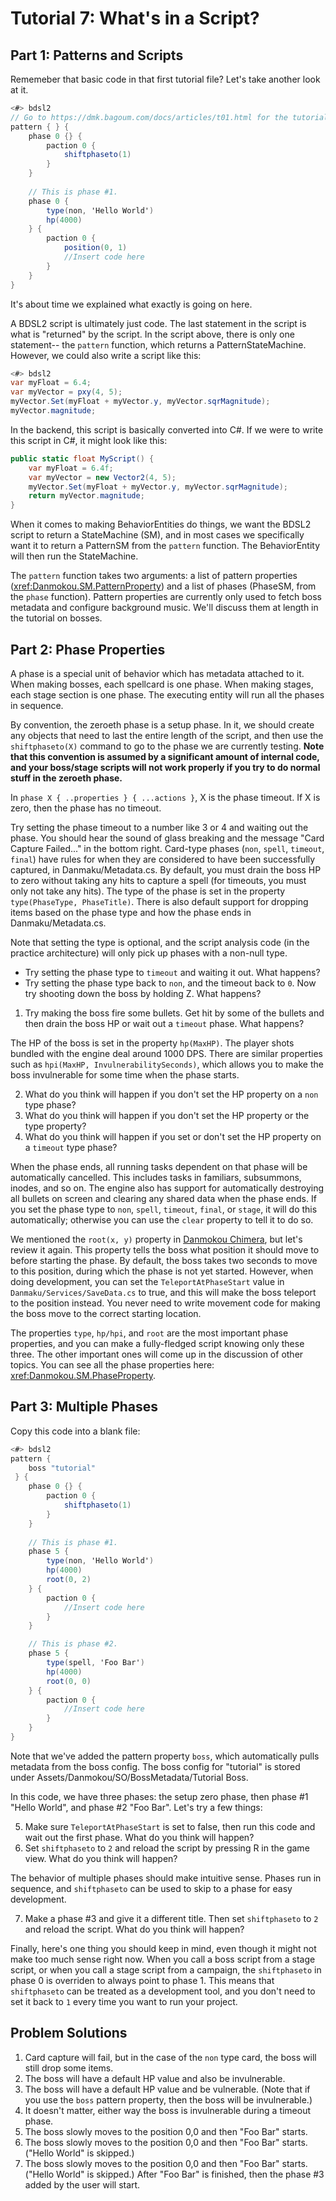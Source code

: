 # Tutorial 7: What's in a Script?

## Part 1: Patterns and Scripts

Rememeber that basic code in that first tutorial file? Let's take another look at it.

```C#
<#> bdsl2
// Go to https://dmk.bagoum.com/docs/articles/t01.html for the tutorial. 
pattern { } {
	phase 0 {} {
		paction 0 {
			shiftphaseto(1)
		}
	}
			
	// This is phase #1. 
	phase 0 {
		type(non, 'Hello World')
		hp(4000)
	} {
		paction 0 {
			position(0, 1)
            //Insert code here
		}
	}
}
```

It's about time we explained what exactly is going on here.

A BDSL2 script is ultimately just code. The last statement in the script is what is "returned" by the script. In the script above, there is only one statement-- the `pattern` function, which returns a PatternStateMachine. However, we could also write a script like this:

```C#
<#> bdsl2
var myFloat = 6.4;
var myVector = pxy(4, 5);
myVector.Set(myFloat + myVector.y, myVector.sqrMagnitude);
myVector.magnitude;
```

In the backend, this script is basically converted into C#. If we were to write this script in C#, it might look like this:

```C#
public static float MyScript() {
	var myFloat = 6.4f;
	var myVector = new Vector2(4, 5);
	myVector.Set(myFloat + myVector.y, myVector.sqrMagnitude);
	return myVector.magnitude;
}
```

When it comes to making BehaviorEntities do things, we want the BDSL2 script to return a StateMachine (SM), and in most cases we specifically want it to return a PatternSM from the `pattern` function. The BehaviorEntity will then run the StateMachine.

The `pattern` function takes two arguments: a list of pattern properties (<xref:Danmokou.SM.PatternProperty>) and a list of phases (PhaseSM, from the `phase` function). Pattern properties are currently only used to fetch boss metadata and configure background music. We'll discuss them at length in the tutorial on bosses. 

## Part 2: Phase Properties

A phase is a special unit of behavior which has metadata attached to it. When making bosses, each spellcard is one phase. When making stages, each stage section is one phase. The executing entity will run all the phases in sequence.

By convention, the zeroeth phase is a setup phase. In it, we should create any objects that need to last the entire length of the script, and then use the `shiftphaseto(X)` command to go to the phase we are currently testing. **Note that this convention is assumed by a significant amount of internal code, and your boss/stage scripts will not work properly if you try to do normal stuff in the zeroeth phase.**

In `phase X { ..properties } { ...actions }`, X is the phase timeout. If X is zero, then the phase has no timeout. 

Try setting the phase timeout to a number like 3 or 4 and waiting out the phase. You should hear the sound of glass breaking and the message "Card Capture Failed..." in the bottom right. Card-type phases (`non`, `spell`, `timeout`, `final`) have rules for when they are considered to have been successfully captured, in Danmaku/Metadata.cs. By default, you must drain the boss HP to zero without taking any hits to capture a spell (for timeouts, you must only not take any hits). The type of the phase is set in the property `type(PhaseType, PhaseTitle)`. There is also default support for dropping items based on the phase type and how the phase ends in Danmaku/Metadata.cs.

Note that setting the type is optional, and the script analysis code (in the practice architecture) will only pick up phases with a non-null type.

- Try setting the phase type to `timeout` and waiting it out. What happens?
- Try setting the phase type back to `non`, and the timeout back to `0`. Now try shooting down the boss by holding Z. What happens?

1. Try making the boss fire some bullets. Get hit by some of the bullets and then drain the boss HP or wait out a `timeout` phase. What happens?

The HP of the boss is set in the property `hp(MaxHP)`. The player shots bundled with the engine deal around 1000 DPS. There are similar properties such as `hpi(MaxHP, InvulnerabilitySeconds)`, which allows you to make the boss invulnerable for some time when the phase starts. 

2. What do you think will happen if you don't set the HP property on a `non` type phase?
3. What do you think will happen if you don't set the HP property or the type property?
4. What do you think will happen if you set or don't set the HP property on a `timeout` type phase?

When the phase ends, all running tasks dependent on that phase will be automatically cancelled. This includes tasks in familiars, subsummons, inodes, and so on. The engine also has support for automatically destroying all bullets on screen and clearing any shared data when the phase ends. If you set the phase type to `non`, `spell`, `timeout`, `final`, or `stage`, it will do this automatically; otherwise you can use the `clear` property to tell it to do so. 

We mentioned the `root(x, y)` property in [Danmokou Chimera](t03.md), but let's review it again. This property tells the boss what position it should move to before starting the phase. By default, the boss takes two seconds to move to this position, during which the phase is not yet started. However, when doing development, you can set the `TeleportAtPhaseStart` value in `Danmaku/Services/SaveData.cs` to true, and this will make the boss teleport to the position instead. You never need to write movement code for making the boss move to the correct starting location.

The properties `type`, `hp/hpi`, and `root` are the most important phase properties, and you can make a fully-fledged script knowing only these three. The other important ones will come up in the discussion of other topics. You can see all the phase properties here: <xref:Danmokou.SM.PhaseProperty>. 

## Part 3: Multiple Phases

Copy this code into a blank file:

```C#
<#> bdsl2
pattern {
	boss "tutorial"
 } {
	phase 0 {} {
		paction 0 {
			shiftphaseto(1)
		}
	}
			
	// This is phase #1. 
	phase 5 {
		type(non, 'Hello World')
		hp(4000)
        root(0, 2)
	} {
		paction 0 {
            //Insert code here
		}
	}

	// This is phase #2. 
	phase 5 {
		type(spell, 'Foo Bar')
		hp(4000)
        root(0, 0)
	} {
		paction 0 {
            //Insert code here
		}
	}
}
```

Note that we've added the pattern property `boss`, which automatically pulls metadata from the boss config. The boss config for "tutorial" is stored under Assets/Danmokou/SO/BossMetadata/Tutorial Boss.

In this code, we have three phases: the setup zero phase, then phase #1 "Hello World", and phase #2 "Foo Bar". Let's try a few things:

5. Make sure `TeleportAtPhaseStart` is set to false, then run this code and wait out the first phase. What do you think will happen?
6. Set `shiftphaseto` to `2` and reload the script by pressing R in the game view. What do you think will happen?

The behavior of multiple phases should make intuitive sense. Phases run in sequence, and `shiftphaseto` can be used to skip to a phase for easy development.

7. Make a phase #3 and give it a different title. Then set `shiftphaseto` to `2` and reload the script. What do you think will happen?

Finally, here's one thing you should keep in mind, even though it might not make too much sense right now. When you call a boss script from a stage script, or when you call a stage script from a campaign, the `shiftphaseto` in phase 0 is overriden to always point to phase 1. This means that `shiftphaseto` can be treated as a development tool, and you don't need to set it back to `1` every time you want to run your project. 

## Problem Solutions

1. Card capture will fail, but in the case of the `non` type card, the boss will still drop some items.
2. The boss will have a default HP value and also be invulnerable. 
3. The boss will have a default HP value and be vulnerable. (Note that if you use the `boss` pattern property, then the boss will be invulnerable.)
4. It doesn't matter, either way the boss is invulnerable during a timeout phase. 
5. The boss slowly moves to the position 0,0 and then "Foo Bar" starts.
6. The boss slowly moves to the position 0,0 and then "Foo Bar" starts. ("Hello World" is skipped.)
7. The boss slowly moves to the position 0,0 and then "Foo Bar" starts. ("Hello World" is skipped.) After "Foo Bar" is finished, then the phase #3 added by the user will start. 

